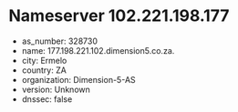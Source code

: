 # Nameserver 102.221.198.177

* as_number: 328730
* name: 177.198.221.102.dimension5.co.za.
* city: Ermelo
* country: ZA
* organization: Dimension-5-AS
* version: Unknown
* dnssec: false
